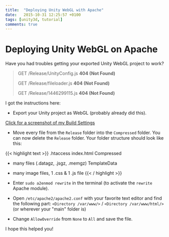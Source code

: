 ```yaml
---
title:  "Deploying Unity WebGL with Apache"
date:   2015-10-31 12:25:57 +0100
tags: [unity3d, tutorial]
comments: true
---
```

<link rel="stylesheet" href="/css/jquery.fancybox-3.2.5.min.css" />
<script type="text/javascript" src="/js/jquery-3.3.1.min.js"></script>
<script type="text/javascript" src="/js/jquery.fancybox-3.2.5.min.js"></script>

# Deploying Unity WebGL on Apache

Have you had troubles getting your exported Unity WebGL project to work?

> GET /Release/UnityConfig.js **404 (Not Found)**
>
> GET /Release/fileloader.js **404 (Not Found)**
>
> GET /Release/1446299115.js **404 (Not Found)**

I got the instructions here:

- Export your Unity project as WebGL (probably already did this).
<!--<a href="/images/unity_webgl_export.png" class="fancybox" title="Export settings">Click for a screenshot of my Build Settings</a>-->
<a href="/images/unity_webgl_export.png" data-fancybox data-caption="Build settings">Click for a screenshot of my Build Settings</a>

- Move every file from the `Release` folder into the `Compressed` folder. You can now delete the `Release` folder.
Your folder structure should look like this:

{{< highlight text >}}
.htaccess
index.html
Compressed
- many files (.datagz, .jsgz, .memgz)
TemplateData
- many image files, 1 .css & 1 .js file
{{< / highlight >}}

- Enter `sudo a2enmod rewrite` in the terminal (to activate the `rewrite` Apache module).

- Open `/etc/apache2/apache2.conf` with your favorite text editor and find the following part:
`<Directory /var/www/>` / `<Directory /var/www/html/>` (or wherever your "main" folder is)

- Change `AllowOverride` from `None` to `All` and save the file.

I hope this helped you!
